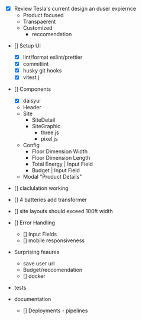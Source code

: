 - [x] Review Tesla's current design an duser expiernce
  - Product focused
  - Transpaerent
  - Customized
    - reccomendation
- [] Setup UI

  - [x] lint/format eslint/prettier
  - [x] commitlint
  - [x] husky git hooks
  - [x] vitest
j
- [] Components

  - [x] daisyui
  - Header
  - Site
    - SiteDetail
    - SiteGraphic
      - three.js
      - pixel.js
  - Config
    - Floor Dimension Width
    - Floor Dimension Length
    - Total Energy | Input Field
    - Budget | Input Field
  - Modal "Product Details"

- [] claclulation working
- [] 4 batteries add transformer
- [] site layouts should exceed 100ft width

- [] Error Handling
  - [] Input Fields
  - [] mobile responsiveness

- Surprising feaures
  - save user url
  - Budget/reccomendation
  - [] docker
- tests
- documentation
    - [] Deployments - pipelines
